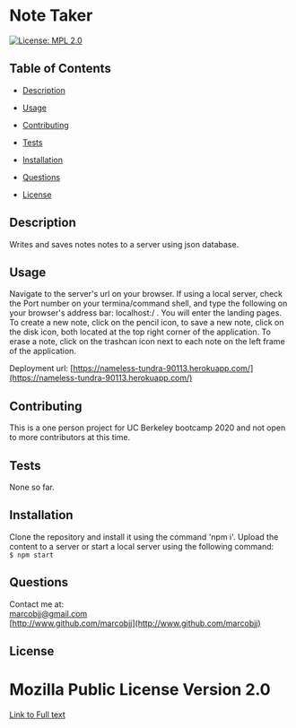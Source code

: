 
# Note Taker



[![License: MPL 2.0](https://img.shields.io/badge/License-MPL%202.0-brightgreen.svg)](https://opensource.org/licenses/MPL-2.0)

## Table of Contents


 
* [Description](#description)  
 
* [Usage](#usage)  
 
* [Contributing](#contributing)  
 
* [Tests](#tests)  
 
* [Installation](#installation)  
 
* [Questions](#questions)  
 
* [License](#license)  
  


## Description


Writes and saves notes notes to a server using json database.  

## Usage


Navigate to the server's url on your browser. If using a local server, check the Port number on your termina/command shell, and type the following on your browser's address bar: localhost:<Port Number>/ . You will enter the landing pages. To create a new note, click on the pencil icon, to save a new note, click on the disk icon, both located at the top right corner of the application. To erase a note, click on the trashcan icon next to each note on the left frame of the application.  

Deployment url: [https://nameless-tundra-90113.herokuapp.com/](https://nameless-tundra-90113.herokuapp.com/)
  

## Contributing


This is a one person project for UC Berkeley bootcamp 2020 and not open to more contributors at this time.

## Tests


None so far.  

## Installation


Clone the repository and install it using the command 'npm i'. Upload the content to a server or start a local server using the following command:  
 ``` $ npm start ```   

## Questions


Contact me at:  
[marcobjj@gmail.com](mailto:marcobjj@gmail.com)  
[http://www.github.com/marcobjj](http://www.github.com/marcobjj)  

## License


Mozilla Public License Version 2.0  
==================================  
[Link to Full text](https://choosealicense.com/licenses/mpl-2.0/)
    

